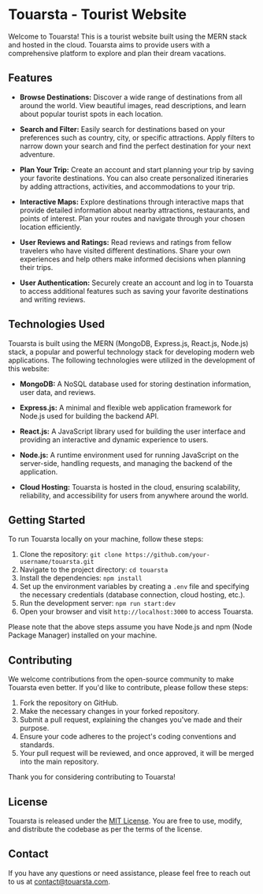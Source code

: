 # Touarsta - Tourist Website

Welcome to Touarsta! This is a tourist website built using the MERN stack and hosted in the cloud. Touarsta aims to provide users with a comprehensive platform to explore and plan their dream vacations.

## Features

- **Browse Destinations:** Discover a wide range of destinations from all around the world. View beautiful images, read descriptions, and learn about popular tourist spots in each location.

- **Search and Filter:** Easily search for destinations based on your preferences such as country, city, or specific attractions. Apply filters to narrow down your search and find the perfect destination for your next adventure.

- **Plan Your Trip:** Create an account and start planning your trip by saving your favorite destinations. You can also create personalized itineraries by adding attractions, activities, and accommodations to your trip.

- **Interactive Maps:** Explore destinations through interactive maps that provide detailed information about nearby attractions, restaurants, and points of interest. Plan your routes and navigate through your chosen location efficiently.

- **User Reviews and Ratings:** Read reviews and ratings from fellow travelers who have visited different destinations. Share your own experiences and help others make informed decisions when planning their trips.

- **User Authentication:** Securely create an account and log in to Touarsta to access additional features such as saving your favorite destinations and writing reviews.

## Technologies Used

Touarsta is built using the MERN (MongoDB, Express.js, React.js, Node.js) stack, a popular and powerful technology stack for developing modern web applications. The following technologies were utilized in the development of this website:

- **MongoDB:** A NoSQL database used for storing destination information, user data, and reviews.

- **Express.js:** A minimal and flexible web application framework for Node.js used for building the backend API.

- **React.js:** A JavaScript library used for building the user interface and providing an interactive and dynamic experience to users.

- **Node.js:** A runtime environment used for running JavaScript on the server-side, handling requests, and managing the backend of the application.

- **Cloud Hosting:** Touarsta is hosted in the cloud, ensuring scalability, reliability, and accessibility for users from anywhere around the world.

## Getting Started

To run Touarsta locally on your machine, follow these steps:

1. Clone the repository: `git clone https://github.com/your-username/touarsta.git`
2. Navigate to the project directory: `cd touarsta`
3. Install the dependencies: `npm install`
4. Set up the environment variables by creating a `.env` file and specifying the necessary credentials (database connection, cloud hosting, etc.).
5. Run the development server: `npm run start:dev`
6. Open your browser and visit `http://localhost:3000` to access Touarsta.

Please note that the above steps assume you have Node.js and npm (Node Package Manager) installed on your machine.

## Contributing

We welcome contributions from the open-source community to make Touarsta even better. If you'd like to contribute, please follow these steps:

1. Fork the repository on GitHub.
2. Make the necessary changes in your forked repository.
3. Submit a pull request, explaining the changes you've made and their purpose.
4. Ensure your code adheres to the project's coding conventions and standards.
5. Your pull request will be reviewed, and once approved, it will be merged into the main repository.

Thank you for considering contributing to Touarsta!

## License

Touarsta is released under the [MIT License](https://opensource.org/licenses/MIT). You are free to use, modify, and distribute the codebase as per the terms of the license.

## Contact

If you have any questions or need assistance, please feel free to reach out to us at [contact@touarsta.com](mailto:contact@touarsta.com).
